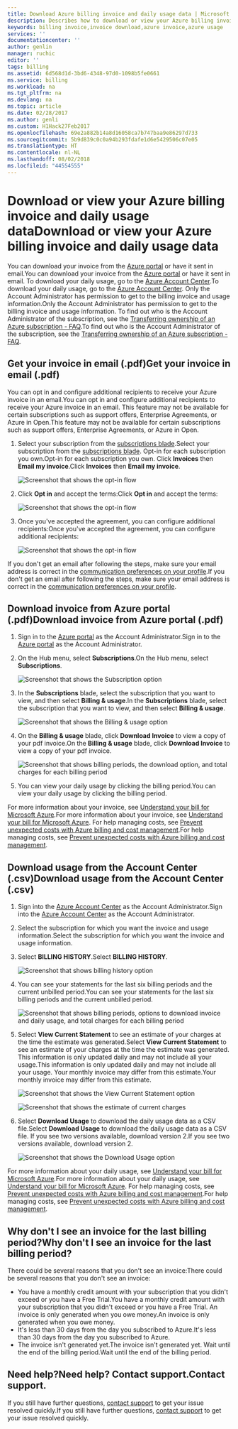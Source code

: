 ```yaml
---
title: Download Azure billing invoice and daily usage data | Microsoft Docs
description: Describes how to download or view your Azure billing invoice and daily usage data.
keywords: billing invoice,invoice download,azure invoice,azure usage
services: ''
documentationcenter: ''
author: genlin
manager: ruchic
editor: ''
tags: billing
ms.assetid: 6d568d1d-3bd6-4348-97d0-1098b5fe0661
ms.service: billing
ms.workload: na
ms.tgt_pltfrm: na
ms.devlang: na
ms.topic: article
ms.date: 02/28/2017
ms.author: genli
ms.custom: H1Hack27Feb2017
ms.openlocfilehash: 69e2a882b14a8d16058ca7b747baa9e86297d733
ms.sourcegitcommit: 5b9d839c0c0a94b293fdafe1d6e5429506c07e05
ms.translationtype: HT
ms.contentlocale: nl-NL
ms.lasthandoff: 08/02/2018
ms.locfileid: "44554555"
---
```

# <a name="download-or-view-your-azure-billing-invoice-and-daily-usage-data"></a><span data-ttu-id="9c267-104">Download or view your Azure billing invoice and daily usage data</span><span class="sxs-lookup"><span data-stu-id="9c267-104">Download or view your Azure billing invoice and daily usage data</span></span>
<span data-ttu-id="9c267-105">You can download your invoice from the [Azure portal](https://portal.azure.com/#blade/Microsoft_Azure_Billing/SubscriptionsBlade) or have it sent in email.</span><span class="sxs-lookup"><span data-stu-id="9c267-105">You can download your invoice from the [Azure portal](https://portal.azure.com/#blade/Microsoft_Azure_Billing/SubscriptionsBlade) or have it sent in email.</span></span> <span data-ttu-id="9c267-106">To download your daily usage, go to the [Azure Account Center](https://account.windowsazure.com).</span><span class="sxs-lookup"><span data-stu-id="9c267-106">To download your daily usage, go to the [Azure Account Center](https://account.windowsazure.com).</span></span> <span data-ttu-id="9c267-107">Only the Account Administrator has permission to get to the billing invoice and usage information.</span><span class="sxs-lookup"><span data-stu-id="9c267-107">Only the Account Administrator has permission to get to the billing invoice and usage information.</span></span> <span data-ttu-id="9c267-108">To find out who is the Account Administrator of the subscription, see the [Transferring ownership of an Azure subscription - FAQ](billing-subscription-transfer.md#faq).</span><span class="sxs-lookup"><span data-stu-id="9c267-108">To find out who is the Account Administrator of the subscription, see the [Transferring ownership of an Azure subscription - FAQ](billing-subscription-transfer.md#faq).</span></span>

## <a name="get-your-invoice-in-email-pdf"></a><span data-ttu-id="9c267-109">Get your invoice in email (.pdf)</span><span class="sxs-lookup"><span data-stu-id="9c267-109">Get your invoice in email (.pdf)</span></span>
<span data-ttu-id="9c267-110">You can opt in and configure additional recipients to receive your Azure invoice in an email.</span><span class="sxs-lookup"><span data-stu-id="9c267-110">You can opt in and configure additional recipients to receive your Azure invoice in an email.</span></span> <span data-ttu-id="9c267-111">This feature may not be available for certain subscriptions such as support offers, Enterprise Agreements, or Azure in Open.</span><span class="sxs-lookup"><span data-stu-id="9c267-111">This feature may not be available for certain subscriptions such as support offers, Enterprise Agreements, or Azure in Open.</span></span>

1. <span data-ttu-id="9c267-112">Select your subscription from the [subscriptions blade](https://portal.azure.com/#blade/Microsoft_Azure_Billing/SubscriptionsBlade).</span><span class="sxs-lookup"><span data-stu-id="9c267-112">Select your subscription from the [subscriptions blade](https://portal.azure.com/#blade/Microsoft_Azure_Billing/SubscriptionsBlade).</span></span> <span data-ttu-id="9c267-113">Opt-in for each subscription you own.</span><span class="sxs-lookup"><span data-stu-id="9c267-113">Opt-in for each subscription you own.</span></span> <span data-ttu-id="9c267-114">Click **Invoices** then **Email my invoice**.</span><span class="sxs-lookup"><span data-stu-id="9c267-114">Click **Invoices** then **Email my invoice**.</span></span> 

    ![Screenshot that shows the opt-in flow](https://docstestmedia1.blob.core.windows.net/azure-media/articles/billing/media/billing-download-azure-invoice-daily-usage-date/InvoicesDeepLink.PNG)
    
2. <span data-ttu-id="9c267-116">Click **Opt in** and accept the terms:</span><span class="sxs-lookup"><span data-stu-id="9c267-116">Click **Opt in** and accept the terms:</span></span>

    ![Screenshot that shows the opt-in flow](https://docstestmedia1.blob.core.windows.net/azure-media/articles/billing/media/billing-download-azure-invoice-daily-usage-date/InvoiceArticleStep2.PNG)
 
3. <span data-ttu-id="9c267-118">Once you've accepted the agreement, you can configure additional recipients:</span><span class="sxs-lookup"><span data-stu-id="9c267-118">Once you've accepted the agreement, you can configure additional recipients:</span></span>

    ![Screenshot that shows the opt-in flow](https://docstestmedia1.blob.core.windows.net/azure-media/articles/billing/media/billing-download-azure-invoice-daily-usage-date/InvoiceArticleStep3.PNG)
    
<span data-ttu-id="9c267-120">If you don't get an email after following the steps, make sure your email address is correct in the [communication preferences on your profile](https://account.windowsazure.com/profile).</span><span class="sxs-lookup"><span data-stu-id="9c267-120">If you don't get an email after following the steps, make sure your email address is correct in the [communication preferences on your profile](https://account.windowsazure.com/profile).</span></span>


## <a name="download-invoice-from-azure-portal-pdf"></a><span data-ttu-id="9c267-121">Download invoice from Azure portal (.pdf)</span><span class="sxs-lookup"><span data-stu-id="9c267-121">Download invoice from Azure portal (.pdf)</span></span>

1. <span data-ttu-id="9c267-122">Sign in to the [Azure portal](https://portal.azure.com) as the Account Administrator.</span><span class="sxs-lookup"><span data-stu-id="9c267-122">Sign in to the [Azure portal](https://portal.azure.com) as the Account Administrator.</span></span> 
2. <span data-ttu-id="9c267-123">On the Hub menu, select **Subscriptions**.</span><span class="sxs-lookup"><span data-stu-id="9c267-123">On the Hub menu, select **Subscriptions**.</span></span> 

    ![Screenshot that shows the Subscription option](https://docstestmedia1.blob.core.windows.net/azure-media/articles/billing/media/billing-download-azure-invoice-daily-usage-date/submenu.png) 

3. <span data-ttu-id="9c267-125">In the **Subscriptions** blade, select the subscription that you want to view, and then select **Billing & usage**.</span><span class="sxs-lookup"><span data-stu-id="9c267-125">In the **Subscriptions** blade, select the subscription that you want to view, and then select **Billing & usage**.</span></span> 

    ![Screenshot that shows the Billing & usage option](https://docstestmedia1.blob.core.windows.net/azure-media/articles/billing/media/billing-download-azure-invoice-daily-usage-date/billingandusage.png) 

4. <span data-ttu-id="9c267-127">On the **Billing & usage** blade, click **Download Invoice** to view a copy of your pdf invoice.</span><span class="sxs-lookup"><span data-stu-id="9c267-127">On the **Billing & usage** blade, click **Download Invoice** to view a copy of your pdf invoice.</span></span> 

    ![Screenshot that shows billing periods, the download option, and total charges for each billing period](https://docstestmedia1.blob.core.windows.net/azure-media/articles/billing/media/billing-download-azure-invoice-daily-usage-date/billing4.png)

5. <span data-ttu-id="9c267-129">You can view your daily usage by clicking the billing period.</span><span class="sxs-lookup"><span data-stu-id="9c267-129">You can view your daily usage by clicking the billing period.</span></span> 

<span data-ttu-id="9c267-130">For more information about your invoice, see [Understand your bill for Microsoft Azure](billing-understand-your-bill.md).</span><span class="sxs-lookup"><span data-stu-id="9c267-130">For more information about your invoice, see [Understand your bill for Microsoft Azure](billing-understand-your-bill.md).</span></span> <span data-ttu-id="9c267-131">For help managing costs, see [Prevent unexpected costs with Azure billing and cost management](billing-getting-started.md).</span><span class="sxs-lookup"><span data-stu-id="9c267-131">For help managing costs, see [Prevent unexpected costs with Azure billing and cost management](billing-getting-started.md).</span></span>

## <a name="download-usage-from-the-account-center-csv"></a><span data-ttu-id="9c267-132">Download usage from the Account Center (.csv)</span><span class="sxs-lookup"><span data-stu-id="9c267-132">Download usage from the Account Center (.csv)</span></span>
1. <span data-ttu-id="9c267-133">Sign into the [Azure Account Center](https://account.windowsazure.com/subscriptions) as the Account Administrator.</span><span class="sxs-lookup"><span data-stu-id="9c267-133">Sign into the [Azure Account Center](https://account.windowsazure.com/subscriptions) as the Account Administrator.</span></span>
2. <span data-ttu-id="9c267-134">Select the subscription for which you want the invoice and usage information.</span><span class="sxs-lookup"><span data-stu-id="9c267-134">Select the subscription for which you want the invoice and usage information.</span></span>
3. <span data-ttu-id="9c267-135">Select **BILLING HISTORY**.</span><span class="sxs-lookup"><span data-stu-id="9c267-135">Select **BILLING HISTORY**.</span></span> 

    ![Screenshot that shows billing history option](https://docstestmedia1.blob.core.windows.net/azure-media/articles/billing/media/billing-download-azure-invoice-daily-usage-date/Billinghisotry.png)

4. <span data-ttu-id="9c267-137">You can see your statements for the last six billing periods and the current unbilled period.</span><span class="sxs-lookup"><span data-stu-id="9c267-137">You can see your statements for the last six billing periods and the current unbilled period.</span></span> 

    ![Screenshot that shows billing periods, options to download invoice and daily usage, and total charges for each billing period](https://docstestmedia1.blob.core.windows.net/azure-media/articles/billing/media/billing-download-azure-invoice-daily-usage-date/billingSum.png)

5. <span data-ttu-id="9c267-139">Select **View Current Statement** to see an estimate of your charges at the time the estimate was generated.</span><span class="sxs-lookup"><span data-stu-id="9c267-139">Select **View Current Statement** to see an estimate of your charges at the time the estimate was generated.</span></span> <span data-ttu-id="9c267-140">This information is only updated daily and may not include all your usage.</span><span class="sxs-lookup"><span data-stu-id="9c267-140">This information is only updated daily and may not include all your usage.</span></span> <span data-ttu-id="9c267-141">Your monthly invoice may differ from this estimate.</span><span class="sxs-lookup"><span data-stu-id="9c267-141">Your monthly invoice may differ from this estimate.</span></span>

    ![Screenshot that shows the View Current Statement option](https://docstestmedia1.blob.core.windows.net/azure-media/articles/billing/media/billing-download-azure-invoice-daily-usage-date/billingSum2.png)

    ![Screenshot that shows the estimate of current charges](https://docstestmedia1.blob.core.windows.net/azure-media/articles/billing/media/billing-download-azure-invoice-daily-usage-date/billingSum3.png)

6. <span data-ttu-id="9c267-144">Select **Download Usage** to download the daily usage data as a CSV file.</span><span class="sxs-lookup"><span data-stu-id="9c267-144">Select **Download Usage** to download the daily usage data as a CSV file.</span></span> <span data-ttu-id="9c267-145">If you see two versions available, download version 2.</span><span class="sxs-lookup"><span data-stu-id="9c267-145">If you see two versions available, download version 2.</span></span>

    ![Screenshot that shows the Download Usage option](https://docstestmedia1.blob.core.windows.net/azure-media/articles/billing/media/billing-download-azure-invoice-daily-usage-date/DLusage.png)

<span data-ttu-id="9c267-147">For more information about your daily usage, see [Understand your bill for Microsoft Azure](billing-understand-your-bill.md).</span><span class="sxs-lookup"><span data-stu-id="9c267-147">For more information about your daily usage, see [Understand your bill for Microsoft Azure](billing-understand-your-bill.md).</span></span> <span data-ttu-id="9c267-148">For help managing costs, see [Prevent unexpected costs with Azure billing and cost management](billing-getting-started.md).</span><span class="sxs-lookup"><span data-stu-id="9c267-148">For help managing costs, see [Prevent unexpected costs with Azure billing and cost management](billing-getting-started.md).</span></span>

## <a name="noinvoice"></a> <span data-ttu-id="9c267-149">Why don't I see an invoice for the last billing period?</span><span class="sxs-lookup"><span data-stu-id="9c267-149">Why don't I see an invoice for the last billing period?</span></span>
<span data-ttu-id="9c267-150">There could be several reasons that you don't see an invoice:</span><span class="sxs-lookup"><span data-stu-id="9c267-150">There could be several reasons that you don't see an invoice:</span></span>
- <span data-ttu-id="9c267-151">You have a monthly credit amount with your subscription that you didn't exceed or you have a Free Trial.</span><span class="sxs-lookup"><span data-stu-id="9c267-151">You have a monthly credit amount with your subscription that you didn't exceed or you have a Free Trial.</span></span> <span data-ttu-id="9c267-152">An invoice is only generated when you owe money.</span><span class="sxs-lookup"><span data-stu-id="9c267-152">An invoice is only generated when you owe money.</span></span>
- <span data-ttu-id="9c267-153">It's less than 30 days from the day you subscribed to Azure.</span><span class="sxs-lookup"><span data-stu-id="9c267-153">It's less than 30 days from the day you subscribed to Azure.</span></span>
- <span data-ttu-id="9c267-154">The invoice isn't generated yet.</span><span class="sxs-lookup"><span data-stu-id="9c267-154">The invoice isn't generated yet.</span></span> <span data-ttu-id="9c267-155">Wait until the end of the billing period.</span><span class="sxs-lookup"><span data-stu-id="9c267-155">Wait until the end of the billing period.</span></span>

## <a name="need-help-contact-support"></a><span data-ttu-id="9c267-156">Need help?</span><span class="sxs-lookup"><span data-stu-id="9c267-156">Need help?</span></span> <span data-ttu-id="9c267-157">Contact support.</span><span class="sxs-lookup"><span data-stu-id="9c267-157">Contact support.</span></span>
<span data-ttu-id="9c267-158">If you still have further questions, [contact support](https://portal.azure.com/?#blade/Microsoft_Azure_Support/HelpAndSupportBlade) to get your issue resolved quickly.</span><span class="sxs-lookup"><span data-stu-id="9c267-158">If you still have further questions, [contact support](https://portal.azure.com/?#blade/Microsoft_Azure_Support/HelpAndSupportBlade) to get your issue resolved quickly.</span></span>












